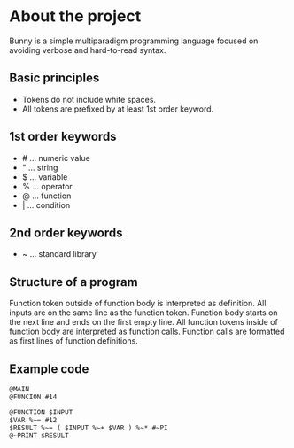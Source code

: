 # About the project
Bunny is a simple multiparadigm programming language focused on avoiding verbose and hard-to-read syntax.
## Basic principles
- Tokens do not include white spaces.
- All tokens are prefixed by at least 1st order keyword.
## 1st order keywords
- \# ... numeric value
- " ... string
- $ ... variable
- % ... operator
- @ ... function
- | ... condition
## 2nd order keywords
- ~ ... standard library
## Structure of a program
Function token outside of function body is interpreted as definition.
All inputs are on the same line as the function token.
Function body starts on the next line and ends on the first empty line.
All function tokens inside of function body are interpreted as function calls.
Function calls are formatted as first lines of function definitions.
## Example code
```
@MAIN
@FUNCION #14

@FUNCTION $INPUT
$VAR %~= #12
$RESULT %~= ( $INPUT %~+ $VAR ) %~* #~PI
@~PRINT $RESULT
```
